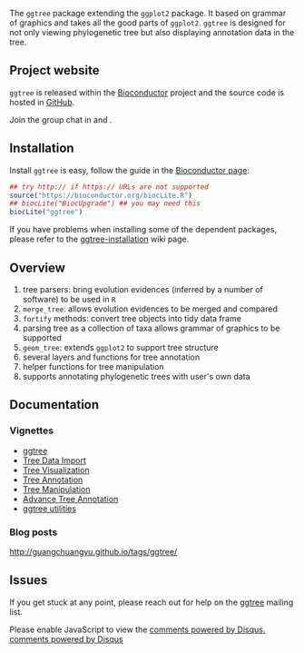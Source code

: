 <div share="addtoany.html"></div>
<!-- AddToAny BEGIN -->
<div class="a2a_kit a2a_kit_size_32 a2a_default_style">
<a class="a2a_dd" href="//www.addtoany.com/share"></a>
<a class="a2a_button_facebook"></a>
<a class="a2a_button_twitter"></a>
<a class="a2a_button_google_plus"></a>
</div>
<script async src="//static.addtoany.com/menu/page.js"></script>
<!-- AddToAny END -->

The `ggtree` package extending the `ggplot2` package. It based on grammar of graphics and takes all the good parts of `ggplot2`.  `ggtree` is designed for not only viewing phylogenetic tree but also displaying annotation data in the tree. 


## Project website


`ggtree` is released within the [Bioconductor](http://bioconductor.org/packages/ggtree/) project and the source code is hosted in <a href="https://github.com/GuangchuangYu/ggtree"><i class="fa fa-github fa-lg"></i> GitHub</a>.

<link rel="stylesheet" href="https://maxcdn.bootstrapcdn.com/font-awesome/4.6.1/css/font-awesome.min.css">

Join the group chat in <a href="https://twitter.com/hashtag/ggtree"><i class="fa fa-twitter fa-lg"></i></a> and <a href="http://huati.weibo.com/k/ggtree"><i class="fa fa-weibo fa-lg"></i></a>.


## Installation

Install `ggtree` is easy, follow the guide in the [Bioconductor page](http://bioconductor.org/packages/ggtree/):

```r
## try http:// if https:// URLs are not supported
source("https://bioconductor.org/biocLite.R")
## biocLite("BiocUpgrade") ## you may need this
biocLite("ggtree")
```

If you have problems when installing some of the dependent packages, please refer to the [ggtree-installation](https://github.com/GuangchuangYu/ggtree/wiki/ggtree-installation) wiki page.

## Overview

1. tree parsers: bring evolution evidences (inferred by a number of software) to be used in `R`
2. `merge_tree`: allows evolution evidences to be merged and compared
3. `fortify` methods: convert tree objects into tidy data frame
4. parsing tree as a collection of taxa allows grammar of graphics to be supported
5. `geom_tree`: extends `ggplot2` to support tree structure
6. several layers and functions for tree annotation
7. helper functions for tree manipulation
8. supports annotating phylogenetic trees with user's own data

## Documentation

### Vignettes

+ [ggtree](http://bioconductor.org/packages/devel/bioc/vignettes/ggtree/inst/doc/ggtree.html)
+ [Tree Data Import](http://bioconductor.org/packages/devel/bioc/vignettes/ggtree/inst/doc/treeImport.html)
+ [Tree Visualization](http://bioconductor.org/packages/devel/bioc/vignettes/ggtree/inst/doc/treeVisualization.html)
+ [Tree Annotation](http://bioconductor.org/packages/devel/bioc/vignettes/ggtree/inst/doc/treeAnnotation.html)
+ [Tree Manipulation](http://bioconductor.org/packages/devel/bioc/vignettes/ggtree/inst/doc/treeManipulation.html)
+ [Advance Tree Annotation](http://bioconductor.org/packages/devel/bioc/vignettes/ggtree/inst/doc/advanceTreeAnnotation.html)
+ [ggtree utilities](http://bioconductor.org/packages/devel/bioc/vignettes/ggtree/inst/doc/ggtreeUtilities.html)


### Blog posts

<http://guangchuangyu.github.io/tags/ggtree/>

## Issues

If you get stuck at any point, please reach out for help on the [ggtree](https://groups.google.com/forum/#!forum/bioc-ggtree) mailing list.

<div id="disqus_thread"></div>
<script type="text/javascript">

(function() {
    // Don't ever inject Disqus on localhost--it creates unwanted
    // discussions from 'localhost:1313' on your Disqus account...
    // if (window.location.hostname == "localhost")
    //     return;

    var dsq = document.createElement('script'); dsq.type = 'text/javascript'; dsq.async = true;
    var disqus_shortname = 'gcyu';
    dsq.src = '//' + disqus_shortname + '.disqus.com/embed.js';
    (document.getElementsByTagName('head')[0] || document.getElementsByTagName('body')[0]).appendChild(dsq);
})();
</script>
<noscript>Please enable JavaScript to view the <a href="http://disqus.com/?ref_noscript">comments powered by Disqus.</a></noscript>
<a href="http://disqus.com/" class="dsq-brlink">comments powered by <span class="logo-disqus">Disqus</span></a>

